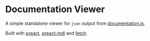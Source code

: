 Documentation Viewer
====================

A simple standalone viewer for `json` output from [documentation.js].

Built with [preact], [preact-mdl] and [fetch].

[preact]: https://github.com/developit/preact
[preact-mdl]: https://github.com/developit/preact-mdl
[fetch]: https://github.com/github/fetch
[documentation.js]: http://documentation.js.org
